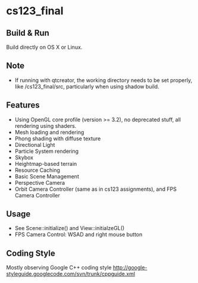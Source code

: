 cs123_final
===========

## Build & Run
Build directly on OS X or Linux.

## Note
- If running with qtcreator, the working directory needs to be set properly, like <project>/cs123_final/src, particularly when using shadow build.

## Features
- Using OpenGL core profile (version >= 3.2), no deprecated stuff, all rendering using shaders.
- Mesh loading and rendering
- Phong shading with diffuse texture
- Directional Light
- Particle System rendering
- Skybox
- Heightmap-based terrain
- Resource Caching
- Basic Scene Management
- Perspective Camera
- Orbit Camera Controller (same as in cs123 assignments), and FPS Camera Controller

## Usage
- See Scene::initialize() and View::initialzeGL()
- FPS Camera Control: WSAD and right mouse button

## Coding Style
Mostly observing Google C++ coding style
http://google-styleguide.googlecode.com/svn/trunk/cppguide.xml
